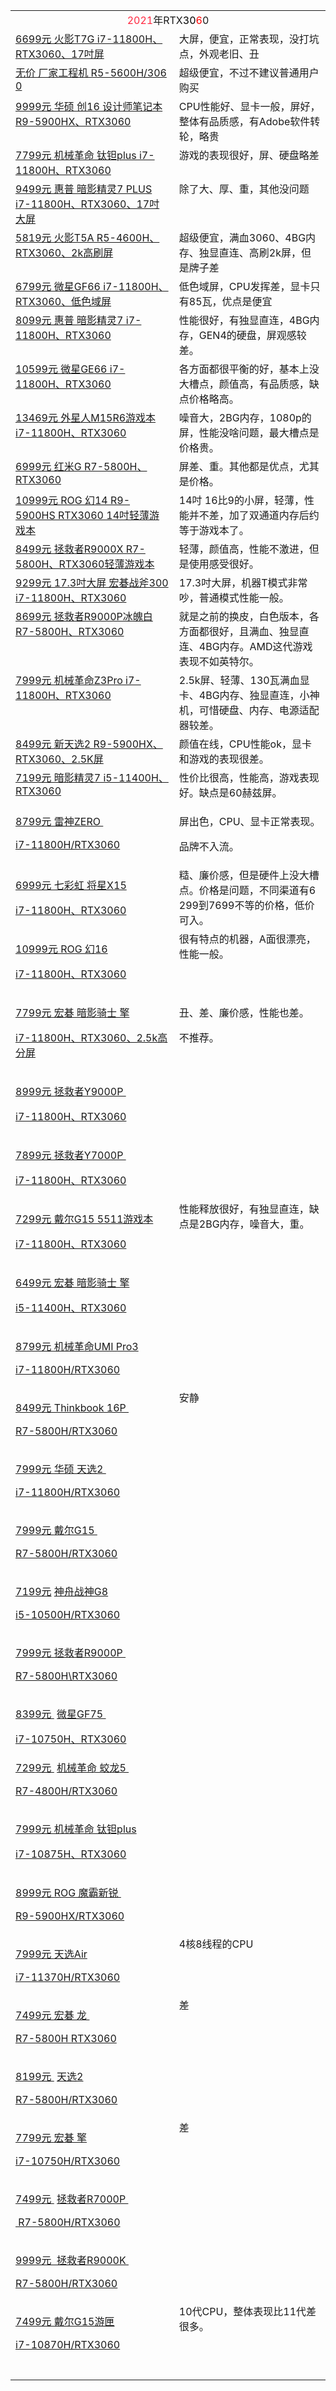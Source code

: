 <table style="margin-bottom: 0em;"><tbody><tr><td valign="top" rowspan="1" colspan="2" style="word-break: break-all;" align="center"><span style="text-align: left;color: rgb(255, 41, 65);">2021</span><span style="text-align: left;">年RTX</span><span style="text-align: left;color: rgb(0, 0, 0);">30</span><span style="text-align: left;color: rgb(255, 0, 0);">6</span><span style="text-align: left;">0</span></td></tr><tr><td valign="top" colspan="1" rowspan="1"><a target="_blank" href="http://mp.weixin.qq.com/s?__biz=MzA5MzcxNjQwNw==&amp;mid=2649889140&amp;idx=1&amp;sn=cce1e0086273b858a068f9ed6bc3e0a5&amp;chksm=885f13acbf289aba4ba6486ba407bf07ee8182be7059b58828bd4eb0b463c39d2fa249e3601d&amp;scene=21#wechat_redirect" textvalue="6699元 火影T7G i7-11800H、RTX3060、17吋屏" linktype="text" imgurl="" imgdata="null" data-itemshowtype="0" tab="innerlink" data-linktype="2" wah-hotarea="click" hasload="1">6699元 火影T7G i7-11800H、RTX3060、17吋屏</a><br></td><td valign="top" colspan="1" rowspan="1" style="word-break: break-all;">大屏，便宜，正常表现，没打坑点，外观老旧、丑<br></td></tr><tr><td valign="top" colspan="1" rowspan="1" style="word-break: break-all;"><a target="_blank" href="http://mp.weixin.qq.com/s?__biz=MzA5MzcxNjQwNw==&amp;mid=2649888928&amp;idx=2&amp;sn=3cb8f4849035cb91527da0525d53e10e&amp;chksm=885f1278bf289b6eb9f05938314d51cfb4f04b2ad71b66e74954ce51b39cc651287846af3cc3&amp;scene=21#wechat_redirect" textvalue="无价 厂家工程机 R5-5600H/3060" linktype="text" imgurl="" imgdata="null" data-itemshowtype="0" tab="innerlink" data-linktype="2" wah-hotarea="click" hasload="1">无价 厂家工程机 R5-5600H/3060</a><br></td><td valign="top" colspan="1" rowspan="1" style="word-break: break-all;">超级便宜，不过不建议普通用户购买<br></td></tr><tr><td valign="top" colspan="1" rowspan="1"><a target="_blank" href="http://mp.weixin.qq.com/s?__biz=MzA5MzcxNjQwNw==&amp;mid=2649888039&amp;idx=1&amp;sn=ccf21cc4b19168ace7f9117d90ee848f&amp;chksm=885f1fffbf2896e9a0fd69c156609c7efba3363827a9eb1f24c140aa9e5c9b746200ec3fc815&amp;scene=21#wechat_redirect" textvalue="9999元 华硕 创16 设计师笔记本 R9-5900HX、RTX3060" linktype="text" imgurl="" imgdata="null" data-itemshowtype="0" tab="innerlink" data-linktype="2" wah-hotarea="click" hasload="1">9999元 华硕 创16 设计师笔记本 R9-5900HX、RTX3060</a><br></td><td valign="top" colspan="1" rowspan="1" style="word-break: break-all;">CPU性能好、显卡一般，屏好，整体有品质感，有Adobe软件转轮，略贵<br></td></tr><tr><td valign="top" colspan="1" rowspan="1"><a target="_blank" href="http://mp.weixin.qq.com/s?__biz=MzA5MzcxNjQwNw==&amp;mid=2649887862&amp;idx=1&amp;sn=f5844847071cebc06c52b07f171f13e0&amp;chksm=885f1eaebf2897b88879345d76d2f8dc6dbbc29263d4cd747dc7d2fa49c1ace6c74adba72bdf&amp;scene=21#wechat_redirect" textvalue="7799元 机械革命 钛钽plus i7-11800H、RTX3060" linktype="text" imgurl="" imgdata="null" data-itemshowtype="0" tab="innerlink" data-linktype="2" wah-hotarea="click" hasload="1">7799元 机械革命 钛钽plus i7-11800H、RTX3060</a><br></td><td valign="top" colspan="1" rowspan="1" style="word-break: break-all;">游戏的表现很好，屏、硬盘略差<br></td></tr><tr><td valign="top" colspan="1" rowspan="1"><a target="_blank" href="http://mp.weixin.qq.com/s?__biz=MzA5MzcxNjQwNw==&amp;mid=2649887689&amp;idx=1&amp;sn=ca93bd0dda8d69a7e7486e0c66af1016&amp;chksm=885f1911bf289007c84e04f51b5d791aea8b5ee600654b244ceb5f0025e3a8ae1096e4ea8666&amp;scene=21#wechat_redirect" textvalue="9499元 惠普 暗影精灵7 PLUS i7-11800H、RTX3060、17吋大屏" linktype="text" imgurl="" imgdata="null" data-itemshowtype="0" tab="innerlink" data-linktype="2" wah-hotarea="click" hasload="1">9499元 惠普 暗影精灵7 PLUS i7-11800H、RTX3060、17吋大屏</a><br></td><td valign="top" colspan="1" rowspan="1" style="word-break: break-all;">除了大、厚、重，其他没问题<br></td></tr><tr><td valign="top" colspan="1" rowspan="1"><a target="_blank" href="http://mp.weixin.qq.com/s?__biz=MzA5MzcxNjQwNw==&amp;mid=2649887590&amp;idx=1&amp;sn=afe6d5be52cdaf0ab7c88bd66ea9746e&amp;chksm=885f19bebf2890a81c136196a9217c0ff46f26cae94eec51b333b41ede9a30c96fcba4bd4e3a&amp;scene=21#wechat_redirect" textvalue="5819元 火影T5A R5-4600H、RTX3060、2k高刷屏" linktype="text" imgurl="" imgdata="null" data-itemshowtype="0" tab="innerlink" data-linktype="2" wah-hotarea="click" hasload="1">5819元 火影T5A R5-4600H、RTX3060、2k高刷屏</a><br></td><td valign="top" colspan="1" rowspan="1" style="word-break: break-all;">超级便宜，满血3060、4BG内存、独显直连、高刷2k屏，但是牌子差<br></td></tr><tr><td valign="top" colspan="1" rowspan="1"><a target="_blank" href="http://mp.weixin.qq.com/s?__biz=MzA5MzcxNjQwNw==&amp;mid=2649886919&amp;idx=1&amp;sn=04d13ab1c7f93c07e091a4795fddfee1&amp;chksm=885f1a1fbf2893090af1806ec644cd2519e3b837817d44fc3aacf862a0861c20093f6f9fc7a8&amp;scene=21#wechat_redirect" data-itemshowtype="0" tab="innerlink" data-linktype="2" wah-hotarea="click" hasload="1">6799元 微星GF66 i7-11800H、RTX3060、低色域屏</a><br></td><td valign="top" colspan="1" rowspan="1" style="word-break: break-all;">低色域屏，CPU发挥差，显卡只有85瓦，优点是便宜<br></td></tr><tr><td valign="top" colspan="1" rowspan="1"><a target="_blank" href="http://mp.weixin.qq.com/s?__biz=MzA5MzcxNjQwNw==&amp;mid=2649886451&amp;idx=1&amp;sn=708be001a77e556e13dfe9b1a44b7fb0&amp;chksm=885f042bbf288d3d66e589e8debdbbcba6662c4c2b3b8a75f1440047b7ebe972457e34ff17b9&amp;scene=21#wechat_redirect" data-itemshowtype="0" tab="innerlink" data-linktype="2" wah-hotarea="click" hasload="1">8099元 惠普 暗影精灵7 i7-11800H、RTX3060</a><br></td><td valign="top" colspan="1" rowspan="1" style="word-break: break-all;">性能很好，有独显直连，4BG内存，GEN4的硬盘，屏观感较差。<br></td></tr><tr><td valign="top" colspan="1" rowspan="1"><a target="_blank" href="http://mp.weixin.qq.com/s?__biz=MzA5MzcxNjQwNw==&amp;mid=2649886318&amp;idx=1&amp;sn=4f2ac861762fe9976b91ded15db3028f&amp;chksm=885f04b6bf288da0f58c08cb3932e741612bd3d28e69f0163e4b8b959a9facbb0a2cff13248c&amp;scene=21#wechat_redirect" data-itemshowtype="0" tab="innerlink" data-linktype="2" wah-hotarea="click" hasload="1">10599元 微星GE66 i7-11800H、RTX3060</a><br></td><td valign="top" colspan="1" rowspan="1" style="word-break: break-all;">各方面都很平衡的好，基本上没大槽点，颜值高，有品质感，缺点价格略高。<br></td></tr><tr><td valign="top" colspan="1" rowspan="1"><a target="_blank" href="http://mp.weixin.qq.com/s?__biz=MzA5MzcxNjQwNw==&amp;mid=2649886261&amp;idx=1&amp;sn=0a6c6ecb735cc344bcb088ab73c4a935&amp;chksm=885f04edbf288dfb70f3bb53ee028244151033ea6cf294347c8254675a477e38a7864dfe115d&amp;scene=21#wechat_redirect" data-itemshowtype="0" tab="innerlink" data-linktype="2" wah-hotarea="click" hasload="1">13469元 外星人M15R6游戏本 i7-11800H、RTX3060</a><br></td><td valign="top" colspan="1" rowspan="1" style="word-break: break-all;">噪音大，2BG内存，1080p的屏，性能没啥问题，最大槽点是价格贵。<br></td></tr><tr><td valign="top" colspan="1" rowspan="1"><a target="_blank" href="http://mp.weixin.qq.com/s?__biz=MzA5MzcxNjQwNw==&amp;mid=2649886071&amp;idx=1&amp;sn=165390bd8bde7fddb86286648cc15a9f&amp;chksm=885f07afbf288eb9f450f290360a54430eced3c5069798ab4db0d1524f9b181bb3a08c9430f7&amp;scene=21#wechat_redirect" data-itemshowtype="0" tab="innerlink" data-linktype="2" wah-hotarea="click" hasload="1">6999元 红米G R7-5800H、RTX3060</a><br></td><td valign="top" colspan="1" rowspan="1" style="word-break: break-all;">屏差、重。其他都是优点，尤其是价格。<br></td></tr><tr><td valign="top" colspan="1" rowspan="1"><a target="_blank" href="http://mp.weixin.qq.com/s?__biz=MzA5MzcxNjQwNw==&amp;mid=2649885675&amp;idx=1&amp;sn=69dc44ec1bcae019826f385bee379d37&amp;chksm=885f0133bf2888251ef0477c88b3f3d2c4eb39a48b8c1fdc99e230abe322a923626be0aaa39a&amp;scene=21#wechat_redirect" data-itemshowtype="0" tab="innerlink" data-linktype="2" wah-hotarea="click" hasload="1">10999元 ROG 幻14 R9-5900HS RTX3060 14吋轻薄游戏本</a><br></td><td valign="top" colspan="1" rowspan="1" style="word-break: break-all;">14吋 16比9的小屏，轻薄，性能并不差，加了双通道内存后约等于游戏本了。<br></td></tr><tr><td valign="top" colspan="1" rowspan="1"><a target="_blank" href="http://mp.weixin.qq.com/s?__biz=MzA5MzcxNjQwNw==&amp;mid=2649884969&amp;idx=1&amp;sn=ce534a80e294b7ebdb0ac5f6f54fb3ab&amp;chksm=885f03f1bf288ae730b8046a0ffef4cd09f20f97848032df8f8d7debb40f17189fd46c901701&amp;scene=21#wechat_redirect" data-itemshowtype="0" tab="innerlink" data-linktype="2" wah-hotarea="click" hasload="1">8499元 拯救者R9000X R7-5800H、RTX3060轻薄游戏本</a><br></td><td valign="top" colspan="1" rowspan="1" style="word-break: break-all;">轻薄，颜值高，性能不激进，但是使用感受很好。<br></td></tr><tr><td valign="top" colspan="1" rowspan="1"><a target="_blank" href="http://mp.weixin.qq.com/s?__biz=MzA5MzcxNjQwNw==&amp;mid=2649885575&amp;idx=1&amp;sn=2f8acb300bb97178a3c400cd3b57b39a&amp;chksm=885f015fbf2888499d4c0b9aa589271c2933a5008b1c7d8d4c877ef8dc0767e127c78494b906&amp;scene=21#wechat_redirect" data-itemshowtype="0" tab="innerlink" data-linktype="2" wah-hotarea="click" hasload="1">9299元 17.3吋大屏 宏碁战斧300 i7-11800H、RTX3060</a><br></td><td valign="top" colspan="1" rowspan="1" style="word-break: break-all;">17.3吋大屏，机器T模式非常吵，普通模式性能一般。<br></td></tr><tr><td valign="top" colspan="1" rowspan="1"><a target="_blank" href="http://mp.weixin.qq.com/s?__biz=MzA5MzcxNjQwNw==&amp;mid=2649885378&amp;idx=1&amp;sn=7aaa3875a21b5028983f290925be976c&amp;chksm=885f001abf28890c327cec6d83ce170a6bf443738d3c72dea8f5f4257026b8e48da865a7504f&amp;scene=21#wechat_redirect" data-itemshowtype="0" tab="innerlink" data-linktype="2" wah-hotarea="click" hasload="1">8699元 拯救者R9000P冰魄白 R7-5800H、RTX3060</a><br></td><td valign="top" colspan="1" rowspan="1" style="word-break: break-all;">就是之前的换皮，白色版本，各方面都很好，且满血、独显直连、4BG内存。AMD这代游戏表现不如英特尔。<br></td></tr><tr><td valign="top" colspan="1" rowspan="1"><a target="_blank" href="http://mp.weixin.qq.com/s?__biz=MzA5MzcxNjQwNw==&amp;mid=2649885287&amp;idx=1&amp;sn=7ac57aec0f7ae710750060a700a3de34&amp;chksm=885f00bfbf2889a917536050a0357303e52c86d91b5734f81d6739fd8b8e4fcdc08b5d897aed&amp;scene=21#wechat_redirect" data-itemshowtype="0" tab="innerlink" data-linktype="2" wah-hotarea="click" hasload="1">7999元 机械革命Z3Pro i7-11800H、RTX3060</a><br></td><td valign="top" colspan="1" rowspan="1" style="word-break: break-all;">2.5k屏、轻薄、130瓦满血显卡、4BG内存、独显直连，小神机，可惜硬盘、内存、电源适配器较差。<br></td></tr><tr><td valign="top" colspan="1" rowspan="1"><a target="_blank" href="http://mp.weixin.qq.com/s?__biz=MzA5MzcxNjQwNw==&amp;mid=2649885243&amp;idx=1&amp;sn=83b03b87c674026f06dd66de2566f68b&amp;chksm=885f00e3bf2889f500fbd781bedbe2c1b2fcbc4240305ad86f9ac57d70d0acaea0f22b6596bc&amp;scene=21#wechat_redirect" data-itemshowtype="0" tab="innerlink" data-linktype="2" wah-hotarea="click" hasload="1">8499元 新天选2 R9-5900HX、RTX3060、2.5K屏</a><br></td><td valign="top" colspan="1" rowspan="1" style="word-break: break-all;">颜值在线，CPU性能ok，显卡和游戏的表现很差。<br></td></tr><tr><td valign="top" colspan="1" rowspan="1" style="word-break: break-all;"><a target="_blank" href="http://mp.weixin.qq.com/s?__biz=MzA5MzcxNjQwNw==&amp;mid=2649885091&amp;idx=1&amp;sn=79ab79196ed4ea2d98e3fb5d1d46e2b2&amp;chksm=885f037bbf288a6de4e7a2ad23a20b943a2390088dd6020cd68f84d7fb325b62841356a9d89e&amp;scene=21#wechat_redirect" data-itemshowtype="0" tab="innerlink" data-linktype="2" wah-hotarea="click" hasload="1">7199元 暗影精灵7 i5-11400H、RTX3060</a><br></td><td valign="top" colspan="1" rowspan="1" style="word-break: break-all;">性价比很高，性能高，游戏表现好。缺点是60赫兹屏。<br></td></tr><tr><td valign="top" colspan="1" rowspan="1"><p><a target="_blank" href="http://mp.weixin.qq.com/s?__biz=MzA5MzcxNjQwNw==&amp;mid=2649884629&amp;idx=1&amp;sn=d04739fc10870762723ece46a7fe9b15&amp;chksm=885f0d0dbf28841b96fa85b839052018acebaecb91713fefcdf09312cf87551719ae9aaeda8c&amp;scene=21#wechat_redirect" data-itemshowtype="0" tab="innerlink" data-linktype="2" wah-hotarea="click" hasload="1">8799元 雷神ZERO&nbsp;</a></p><p><a target="_blank" href="http://mp.weixin.qq.com/s?__biz=MzA5MzcxNjQwNw==&amp;mid=2649884629&amp;idx=1&amp;sn=d04739fc10870762723ece46a7fe9b15&amp;chksm=885f0d0dbf28841b96fa85b839052018acebaecb91713fefcdf09312cf87551719ae9aaeda8c&amp;scene=21#wechat_redirect" data-itemshowtype="0" tab="innerlink" data-linktype="2" wah-hotarea="click" hasload="1">i7-11800H/RTX3060</a></p></td><td valign="top" colspan="1" rowspan="1" style="word-break: break-all;"><p>屏出色，CPU、显卡正常表现。</p><p>品牌不入流。</p></td></tr><tr><td valign="top" colspan="1" rowspan="1" style="word-break: break-all;"><p><a target="_blank" href="http://mp.weixin.qq.com/s?__biz=MzA5MzcxNjQwNw==&amp;mid=2649884389&amp;idx=1&amp;sn=d217e80d134520c9e62527589382bab7&amp;chksm=885f0c3dbf28852bd70bcd3f902ef3e05fcdd7ad69a137c19cbed168e7c655ad39f394616e6c&amp;scene=21#wechat_redirect" data-itemshowtype="0" tab="innerlink" data-linktype="2" wah-hotarea="click" hasload="1">6999元 七彩虹 将星X15</a></p><p><a target="_blank" href="http://mp.weixin.qq.com/s?__biz=MzA5MzcxNjQwNw==&amp;mid=2649884389&amp;idx=1&amp;sn=d217e80d134520c9e62527589382bab7&amp;chksm=885f0c3dbf28852bd70bcd3f902ef3e05fcdd7ad69a137c19cbed168e7c655ad39f394616e6c&amp;scene=21#wechat_redirect" data-itemshowtype="0" tab="innerlink" data-linktype="2" wah-hotarea="click" hasload="1"> i7-11800H、RTX3060</a></p></td><td valign="top" colspan="1" rowspan="1" style="word-break: break-all;">糙、廉价感，但是硬件上没大槽点。价格是问题，不同渠道有6299到7699不等的价格，低价可入。<br></td></tr><tr><td valign="top" colspan="1" rowspan="1" style="word-break: break-all;"><p><a target="_blank" href="http://mp.weixin.qq.com/s?__biz=MzA5MzcxNjQwNw==&amp;mid=2649884193&amp;idx=1&amp;sn=23f70ee4e0e3cab27faea363d8a4cebc&amp;chksm=885f0cf9bf2885ef59168e20f77804a4878180edfa448814935dc958e06512f9134d57691de4&amp;scene=21#wechat_redirect" textvalue="10999元 ROG 幻16" data-itemshowtype="0" tab="innerlink" data-linktype="2" wah-hotarea="click" hasload="1">10999元 ROG 幻16</a></p><p><a target="_blank" href="http://mp.weixin.qq.com/s?__biz=MzA5MzcxNjQwNw==&amp;mid=2649884169&amp;idx=1&amp;sn=7c6f8997799921cf3aef56e444d81756&amp;chksm=885f0cd1bf2885c7b306bfbe955ef008bf04c4ff4f07ca98c068985ffe0fd03628a24497f6db&amp;scene=21#wechat_redirect" data-itemshowtype="0" tab="innerlink" data-linktype="2" wah-hotarea="click" hasload="1"> i7-11800H、RTX3060</a></p></td><td valign="top" colspan="1" rowspan="1" style="word-break: break-all;">很有特点的机器，A面很漂亮，性能一般。<br></td></tr><tr><td valign="top" colspan="1" rowspan="1" style="word-break: break-all;"><p><a target="_blank" href="http://mp.weixin.qq.com/s?__biz=MzA5MzcxNjQwNw==&amp;mid=2649883736&amp;idx=1&amp;sn=c348378ad0e357733308972accc4a87c&amp;chksm=885f0e80bf288796e6a3ee1038a8c2a7b6622dfe584a28ea1288acf890034f582d46aa637f96&amp;scene=21#wechat_redirect" data-itemshowtype="0" tab="innerlink" data-linktype="2" wah-hotarea="click" hasload="1">7799元 宏碁 暗影骑士 擎</a></p><p><a target="_blank" href="http://mp.weixin.qq.com/s?__biz=MzA5MzcxNjQwNw==&amp;mid=2649883736&amp;idx=1&amp;sn=c348378ad0e357733308972accc4a87c&amp;chksm=885f0e80bf288796e6a3ee1038a8c2a7b6622dfe584a28ea1288acf890034f582d46aa637f96&amp;scene=21#wechat_redirect" data-itemshowtype="0" tab="innerlink" data-linktype="2" wah-hotarea="click" hasload="1"> i7-11800H、RTX3060、2.5k高分屏</a></p></td><td valign="top" colspan="1" rowspan="1" style="word-break: break-all;"><p>丑、差、廉价感，性能也差。</p><p>不推荐。</p></td></tr><tr><td valign="top" colspan="1" rowspan="1" style="word-break: break-all;"><p><a target="_blank" href="http://mp.weixin.qq.com/s?__biz=MzA5MzcxNjQwNw==&amp;mid=2649883494&amp;idx=1&amp;sn=50b8db8f6b9dc2679bd2da473b176858&amp;chksm=885f09bebf2880a8d8b85bb48446b8c666d47c65667c34e652abf5ec06205a456cb072c3e607&amp;scene=21#wechat_redirect" data-itemshowtype="0" tab="innerlink" data-linktype="2" wah-hotarea="click" hasload="1">8999元 拯救者Y9000P&nbsp;</a></p><p><a target="_blank" href="http://mp.weixin.qq.com/s?__biz=MzA5MzcxNjQwNw==&amp;mid=2649883494&amp;idx=1&amp;sn=50b8db8f6b9dc2679bd2da473b176858&amp;chksm=885f09bebf2880a8d8b85bb48446b8c666d47c65667c34e652abf5ec06205a456cb072c3e607&amp;scene=21#wechat_redirect" data-itemshowtype="0" tab="innerlink" data-linktype="2" wah-hotarea="click" hasload="1">i7-11800H、RTX3060</a></p></td><td valign="top" colspan="1" rowspan="1" style="word-break: break-all;"><br></td></tr><tr><td valign="top" colspan="1" rowspan="1" style="word-break: break-all;"><p><a target="_blank" href="http://mp.weixin.qq.com/s?__biz=MzA5MzcxNjQwNw==&amp;mid=2649883242&amp;idx=1&amp;sn=4382677fc282750cbd7e882794446431&amp;chksm=885f08b2bf2881a471bb29046504dfef60a599121acf0a07c9885be73ae86f97af35a30ad47d&amp;scene=21#wechat_redirect" data-itemshowtype="0" tab="innerlink" data-linktype="2" wah-hotarea="click" hasload="1">7899元 拯救者Y7000P&nbsp;</a></p><p><a target="_blank" href="http://mp.weixin.qq.com/s?__biz=MzA5MzcxNjQwNw==&amp;mid=2649883242&amp;idx=1&amp;sn=4382677fc282750cbd7e882794446431&amp;chksm=885f08b2bf2881a471bb29046504dfef60a599121acf0a07c9885be73ae86f97af35a30ad47d&amp;scene=21#wechat_redirect" data-itemshowtype="0" tab="innerlink" data-linktype="2" wah-hotarea="click" hasload="1">i7-11800H、RTX3060</a></p></td><td valign="top" colspan="1" rowspan="1" style="word-break: break-all;"><br></td></tr><tr><td valign="top" colspan="1" rowspan="1" style="word-break: break-all;"><p><a target="_blank" href="http://mp.weixin.qq.com/s?__biz=MzA5MzcxNjQwNw==&amp;mid=2649883201&amp;idx=1&amp;sn=bef4c30048ebf63ba009a6e9e4021950&amp;chksm=885f0899bf28818f3ceef673c6e056c921aaa5156a1658987de6f52d5dae396ce1a595a7203a&amp;scene=21#wechat_redirect" data-itemshowtype="0" tab="innerlink" data-linktype="2" wah-hotarea="click" hasload="1">7299元 戴尔G15 5511游戏本</a></p><p><a target="_blank" href="http://mp.weixin.qq.com/s?__biz=MzA5MzcxNjQwNw==&amp;mid=2649883201&amp;idx=1&amp;sn=bef4c30048ebf63ba009a6e9e4021950&amp;chksm=885f0899bf28818f3ceef673c6e056c921aaa5156a1658987de6f52d5dae396ce1a595a7203a&amp;scene=21#wechat_redirect" data-itemshowtype="0" tab="innerlink" data-linktype="2" wah-hotarea="click" hasload="1"> i7-11800H、RTX3060</a></p></td><td valign="top" colspan="1" rowspan="1" style="word-break: break-all;">性能释放很好，有独显直连，缺点是2BG内存，噪音大，重。</td></tr><tr><td width="268" valign="top" style="word-break: break-all;"><p><a target="_blank" href="http://mp.weixin.qq.com/s?__biz=MzA5MzcxNjQwNw==&amp;mid=2649882982&amp;idx=1&amp;sn=d1faa7735e26eb805559340d416bc3f0&amp;chksm=885f0bbebf2882a8a5a2f8eaca3189a27dcd4488e5c10ef1197d388a0a54a4982fa800a643a7&amp;scene=21#wechat_redirect" data-itemshowtype="0" tab="innerlink" data-linktype="2" style="white-space: normal;" wah-hotarea="click" hasload="1">6499元 宏碁 暗影骑士 擎</a></p><p><a target="_blank" href="http://mp.weixin.qq.com/s?__biz=MzA5MzcxNjQwNw==&amp;mid=2649882982&amp;idx=1&amp;sn=d1faa7735e26eb805559340d416bc3f0&amp;chksm=885f0bbebf2882a8a5a2f8eaca3189a27dcd4488e5c10ef1197d388a0a54a4982fa800a643a7&amp;scene=21#wechat_redirect" data-itemshowtype="0" tab="innerlink" data-linktype="2" style="white-space: normal;" wah-hotarea="click" hasload="1"> i5-11400H、RTX3060</a></p></td><td width="268" valign="top" style="word-break: break-all;"><br></td></tr><tr><td width="268" valign="top" style="word-break: break-all;"><p><a target="_blank" href="http://mp.weixin.qq.com/s?__biz=MzA5MzcxNjQwNw==&amp;mid=2649882524&amp;idx=1&amp;sn=596a63921eb611d62ef050741afc5c19&amp;chksm=885cf544bf2b7c5290492bed15256f2086470b73f3766193b666e656a48773862278669a01c3&amp;scene=21#wechat_redirect" data-itemshowtype="0" tab="innerlink" data-linktype="2" style="white-space: normal;" wah-hotarea="click" hasload="1">8799元 机械革命UMI Pro3</a></p><p><a target="_blank" href="http://mp.weixin.qq.com/s?__biz=MzA5MzcxNjQwNw==&amp;mid=2649882524&amp;idx=1&amp;sn=596a63921eb611d62ef050741afc5c19&amp;chksm=885cf544bf2b7c5290492bed15256f2086470b73f3766193b666e656a48773862278669a01c3&amp;scene=21#wechat_redirect" data-itemshowtype="0" tab="innerlink" data-linktype="2" style="white-space: normal;" wah-hotarea="click" hasload="1"> i7-11800H/RTX3060</a></p></td><td width="268" valign="top" style="word-break: break-all;"><br></td></tr><tr><td width="268" valign="top" style="word-break: break-all;"><p><a target="_blank" href="http://mp.weixin.qq.com/s?__biz=MzA5MzcxNjQwNw==&amp;mid=2649882421&amp;idx=1&amp;sn=1ab889f25fa3b099bbc040830d04c398&amp;chksm=885cf5edbf2b7cfbea23b1789538b5748909d438fd62e201697892498a9acb86afb0bdd73be5&amp;scene=21#wechat_redirect" data-itemshowtype="0" tab="innerlink" data-linktype="2" style="white-space: normal;" wah-hotarea="click" hasload="1">8499元&nbsp;Thinkbook 16P&nbsp;</a></p><p><a target="_blank" href="http://mp.weixin.qq.com/s?__biz=MzA5MzcxNjQwNw==&amp;mid=2649882421&amp;idx=1&amp;sn=1ab889f25fa3b099bbc040830d04c398&amp;chksm=885cf5edbf2b7cfbea23b1789538b5748909d438fd62e201697892498a9acb86afb0bdd73be5&amp;scene=21#wechat_redirect" data-itemshowtype="0" tab="innerlink" data-linktype="2" style="white-space: normal;" wah-hotarea="click" hasload="1">R7-5800H/RTX3060</a></p></td><td width="268" valign="top" style="word-break: break-all;">安静<br></td></tr><tr><td width="268" valign="top" style="word-break: break-all;"><p><a target="_blank" href="http://mp.weixin.qq.com/s?__biz=MzA5MzcxNjQwNw==&amp;mid=2649882144&amp;idx=1&amp;sn=83a8beca8ceda9fe2d1ceec66bd4bb1b&amp;chksm=885cf4f8bf2b7deeae3b44d94e9ca902803a87cd89aa563e4af6e9ce7953c98de6eb81374ba8&amp;scene=21#wechat_redirect" data-itemshowtype="0" tab="innerlink" data-linktype="2" style="white-space: normal;" wah-hotarea="click" hasload="1">7999元&nbsp;华硕 天选2&nbsp;</a></p><p><a target="_blank" href="http://mp.weixin.qq.com/s?__biz=MzA5MzcxNjQwNw==&amp;mid=2649882144&amp;idx=1&amp;sn=83a8beca8ceda9fe2d1ceec66bd4bb1b&amp;chksm=885cf4f8bf2b7deeae3b44d94e9ca902803a87cd89aa563e4af6e9ce7953c98de6eb81374ba8&amp;scene=21#wechat_redirect" data-itemshowtype="0" tab="innerlink" data-linktype="2" style="white-space: normal;" wah-hotarea="click" hasload="1">i7-11800H/RTX3060</a></p></td><td width="268" valign="top" style="word-break: break-all;"><br></td></tr><tr><td width="268" valign="top" style="word-break: break-all;"><p style="white-space: normal;"><a target="_blank" href="http://mp.weixin.qq.com/s?__biz=MzA5MzcxNjQwNw==&amp;mid=2649881492&amp;idx=1&amp;sn=d3031af6f9e617da60c315324384034f&amp;chksm=885cf14cbf2b785a83d7f2a43ddf28a39204713cd3eedf15786456e070992cfc9b0c1b8a0611&amp;scene=21#wechat_redirect" data-itemshowtype="0" tab="innerlink" data-linktype="2" wah-hotarea="click" hasload="1">7999元&nbsp;</a><a target="_blank" href="http://mp.weixin.qq.com/s?__biz=MzA5MzcxNjQwNw==&amp;mid=2649881492&amp;idx=1&amp;sn=d3031af6f9e617da60c315324384034f&amp;chksm=885cf14cbf2b785a83d7f2a43ddf28a39204713cd3eedf15786456e070992cfc9b0c1b8a0611&amp;scene=21#wechat_redirect" data-itemshowtype="0" tab="innerlink" data-linktype="2" wah-hotarea="click" hasload="1">戴尔G15&nbsp;</a></p><p style="white-space: normal;"><a target="_blank" href="http://mp.weixin.qq.com/s?__biz=MzA5MzcxNjQwNw==&amp;mid=2649881492&amp;idx=1&amp;sn=d3031af6f9e617da60c315324384034f&amp;chksm=885cf14cbf2b785a83d7f2a43ddf28a39204713cd3eedf15786456e070992cfc9b0c1b8a0611&amp;scene=21#wechat_redirect" data-itemshowtype="0" tab="innerlink" data-linktype="2" wah-hotarea="click" hasload="1">R7-5800H/RTX3060</a></p></td><td width="268" valign="top" style="word-break: break-all;"><br></td></tr><tr><td width="268" valign="top" style="word-break: break-all;"><p style="white-space: normal;"><a target="_blank" href="http://mp.weixin.qq.com/s?__biz=MzA5MzcxNjQwNw==&amp;mid=2649878496&amp;idx=1&amp;sn=d4b099f5544239ab5459228d0d85e461&amp;chksm=885ce538bf2b6c2e794a032c92931a8cf0e96b765645f716613574ab58f3e1ede4371a69eed2&amp;scene=21#wechat_redirect" data-itemshowtype="0" tab="innerlink" data-linktype="2" wah-hotarea="click" hasload="1">7199元</a>&nbsp;<a target="_blank" href="http://mp.weixin.qq.com/s?__biz=MzA5MzcxNjQwNw==&amp;mid=2649878496&amp;idx=1&amp;sn=d4b099f5544239ab5459228d0d85e461&amp;chksm=885ce538bf2b6c2e794a032c92931a8cf0e96b765645f716613574ab58f3e1ede4371a69eed2&amp;scene=21#wechat_redirect" data-itemshowtype="0" tab="innerlink" data-linktype="2" wah-hotarea="click" hasload="1">神舟战神G8</a></p><p style="white-space: normal;"><a target="_blank" href="http://mp.weixin.qq.com/s?__biz=MzA5MzcxNjQwNw==&amp;mid=2649878496&amp;idx=1&amp;sn=d4b099f5544239ab5459228d0d85e461&amp;chksm=885ce538bf2b6c2e794a032c92931a8cf0e96b765645f716613574ab58f3e1ede4371a69eed2&amp;scene=21#wechat_redirect" data-itemshowtype="0" tab="innerlink" data-linktype="2" wah-hotarea="click" hasload="1">i5-10500H/RTX3060</a></p></td><td width="268" valign="top" style="word-break: break-all;"><br></td></tr><tr><td valign="top" colspan="1" rowspan="1" style="word-break: break-all;"><p><a target="_blank" href="http://mp.weixin.qq.com/s?__biz=MzA5MzcxNjQwNw==&amp;mid=2649881450&amp;idx=1&amp;sn=236bfbc4eb1d56349d2105651d0fbcb3&amp;chksm=885cf1b2bf2b78a43a9896bbdb7e8a74578e2a832f10abd1a4c248f6e2e57f7a1c77c6606f55&amp;scene=21#wechat_redirect" data-itemshowtype="0" tab="innerlink" data-linktype="2" style="white-space: normal;" wah-hotarea="click" hasload="1">7999元&nbsp;拯救者R9000P&nbsp;</a></p><p><a target="_blank" href="http://mp.weixin.qq.com/s?__biz=MzA5MzcxNjQwNw==&amp;mid=2649881450&amp;idx=1&amp;sn=236bfbc4eb1d56349d2105651d0fbcb3&amp;chksm=885cf1b2bf2b78a43a9896bbdb7e8a74578e2a832f10abd1a4c248f6e2e57f7a1c77c6606f55&amp;scene=21#wechat_redirect" data-itemshowtype="0" tab="innerlink" data-linktype="2" style="white-space: normal;" wah-hotarea="click" hasload="1">R7-5800H\RTX3060</a></p></td><td valign="top" colspan="1" rowspan="1" style="word-break: break-all;"><br></td></tr><tr><td valign="top" colspan="1" rowspan="1" style="word-break: break-all;"><p style="white-space: normal;"><a target="_blank" href="http://mp.weixin.qq.com/s?__biz=MzA5MzcxNjQwNw==&amp;mid=2649878954&amp;idx=1&amp;sn=f87a8e53629f3270f352c0d4c526a596&amp;chksm=885cfb72bf2b7264bffe38d79a81967f4fbbe2812b6f65b4150f95686265cddb0cb9da0e8a60&amp;scene=21#wechat_redirect" data-itemshowtype="0" tab="innerlink" data-linktype="2" wah-hotarea="click" hasload="1">8399元&nbsp;</a>&nbsp;<a target="_blank" href="http://mp.weixin.qq.com/s?__biz=MzA5MzcxNjQwNw==&amp;mid=2649878954&amp;idx=1&amp;sn=f87a8e53629f3270f352c0d4c526a596&amp;chksm=885cfb72bf2b7264bffe38d79a81967f4fbbe2812b6f65b4150f95686265cddb0cb9da0e8a60&amp;scene=21#wechat_redirect" data-itemshowtype="0" tab="innerlink" data-linktype="2" wah-hotarea="click" hasload="1">微星GF75&nbsp;</a></p><p style="white-space: normal;"><a target="_blank" href="http://mp.weixin.qq.com/s?__biz=MzA5MzcxNjQwNw==&amp;mid=2649878954&amp;idx=1&amp;sn=f87a8e53629f3270f352c0d4c526a596&amp;chksm=885cfb72bf2b7264bffe38d79a81967f4fbbe2812b6f65b4150f95686265cddb0cb9da0e8a60&amp;scene=21#wechat_redirect" data-itemshowtype="0" tab="innerlink" data-linktype="2" wah-hotarea="click" hasload="1">i7-10750H、RTX3060</a></p></td><td valign="top" colspan="1" rowspan="1" style="word-break: break-all;"><br></td></tr><tr><td valign="top" colspan="1" rowspan="1" style="word-break: break-all;"><a target="_blank" href="http://mp.weixin.qq.com/s?__biz=MzA5MzcxNjQwNw==&amp;mid=2649879071&amp;idx=1&amp;sn=3f5cb784f99e5faf954e1e9383650db0&amp;chksm=885cf8c7bf2b71d1bbdee30e90f35be59b6859aafc1e17c08a8d569fb203e8c61891e9949d28&amp;scene=21#wechat_redirect" data-itemshowtype="0" tab="innerlink" data-linktype="2" wah-hotarea="click" hasload="1">7299元&nbsp;</a>&nbsp;<a target="_blank" href="http://mp.weixin.qq.com/s?__biz=MzA5MzcxNjQwNw==&amp;mid=2649879071&amp;idx=1&amp;sn=3f5cb784f99e5faf954e1e9383650db0&amp;chksm=885cf8c7bf2b71d1bbdee30e90f35be59b6859aafc1e17c08a8d569fb203e8c61891e9949d28&amp;scene=21#wechat_redirect" data-itemshowtype="0" tab="innerlink" data-linktype="2" wah-hotarea="click" hasload="1">机械革命 蛟龙5&nbsp;</a><p style="white-space: normal;"><a target="_blank" href="http://mp.weixin.qq.com/s?__biz=MzA5MzcxNjQwNw==&amp;mid=2649879071&amp;idx=1&amp;sn=3f5cb784f99e5faf954e1e9383650db0&amp;chksm=885cf8c7bf2b71d1bbdee30e90f35be59b6859aafc1e17c08a8d569fb203e8c61891e9949d28&amp;scene=21#wechat_redirect" data-itemshowtype="0" tab="innerlink" data-linktype="2" wah-hotarea="click" hasload="1">R7-4800H/RTX3060</a></p></td><td valign="top" colspan="1" rowspan="1" style="word-break: break-all;"><br></td></tr><tr><td valign="top" colspan="1" rowspan="1" style="word-break: break-all;"><p><a target="_blank" href="http://mp.weixin.qq.com/s?__biz=MzA5MzcxNjQwNw==&amp;mid=2649879177&amp;idx=1&amp;sn=0c74dd17c5e5937a1cb64a4dc037fbd7&amp;chksm=885cf851bf2b7147ea48bf297b3965393877652d4caba6e4f03bc739fbe8263a036e4c2d5fe0&amp;scene=21#wechat_redirect" data-itemshowtype="0" tab="innerlink" data-linktype="2" wah-hotarea="click" hasload="1">7999元 机械革命 钛钽plus</a></p><p><a target="_blank" href="http://mp.weixin.qq.com/s?__biz=MzA5MzcxNjQwNw==&amp;mid=2649879177&amp;idx=1&amp;sn=0c74dd17c5e5937a1cb64a4dc037fbd7&amp;chksm=885cf851bf2b7147ea48bf297b3965393877652d4caba6e4f03bc739fbe8263a036e4c2d5fe0&amp;scene=21#wechat_redirect" data-itemshowtype="0" tab="innerlink" data-linktype="2" wah-hotarea="click" hasload="1"> i7-10875H、RTX3060</a></p></td><td valign="top" colspan="1" rowspan="1" style="word-break: break-all;"><br></td></tr><tr><td valign="top" colspan="1" rowspan="1" style="word-break: break-all;"><p style="white-space: normal;"><a target="_blank" href="http://mp.weixin.qq.com/s?__biz=MzA5MzcxNjQwNw==&amp;mid=2649879582&amp;idx=1&amp;sn=9fb962bcf372eced4da2b1f2b7553630&amp;chksm=885cfec6bf2b77d0b5b32bd18e9458b8d9a0fe8cd7adc0ac07ca8a546644cc9304a45e75949b&amp;scene=21#wechat_redirect" data-itemshowtype="0" tab="innerlink" data-linktype="2" wah-hotarea="click" hasload="1">8999元 ROG 魔霸新锐&nbsp;</a></p><p style="white-space: normal;"><a target="_blank" href="http://mp.weixin.qq.com/s?__biz=MzA5MzcxNjQwNw==&amp;mid=2649879582&amp;idx=1&amp;sn=9fb962bcf372eced4da2b1f2b7553630&amp;chksm=885cfec6bf2b77d0b5b32bd18e9458b8d9a0fe8cd7adc0ac07ca8a546644cc9304a45e75949b&amp;scene=21#wechat_redirect" data-itemshowtype="0" tab="innerlink" data-linktype="2" wah-hotarea="click" hasload="1">R9-5900HX/RTX3060</a></p></td><td valign="top" colspan="1" rowspan="1" style="word-break: break-all;"><br></td></tr><tr><td valign="top" colspan="1" rowspan="1" style="word-break: break-all;"><p><a target="_blank" href="http://mp.weixin.qq.com/s?__biz=MzA5MzcxNjQwNw==&amp;mid=2649879658&amp;idx=1&amp;sn=cd71920b4c3fcbfde3a19b6411dd71f5&amp;chksm=885cfeb2bf2b77a40e8983c41dddf72c206f9cdaa691c507249beb2a26d6efd31df28116c16a&amp;scene=21#wechat_redirect" data-itemshowtype="0" tab="innerlink" data-linktype="2" wah-hotarea="click" hasload="1">7999元&nbsp;</a><a target="_blank" href="http://mp.weixin.qq.com/s?__biz=MzA5MzcxNjQwNw==&amp;mid=2649879658&amp;idx=1&amp;sn=cd71920b4c3fcbfde3a19b6411dd71f5&amp;chksm=885cfeb2bf2b77a40e8983c41dddf72c206f9cdaa691c507249beb2a26d6efd31df28116c16a&amp;scene=21#wechat_redirect" data-itemshowtype="0" tab="innerlink" data-linktype="2" wah-hotarea="click" hasload="1">天选Air</a></p><p><a target="_blank" href="http://mp.weixin.qq.com/s?__biz=MzA5MzcxNjQwNw==&amp;mid=2649879658&amp;idx=1&amp;sn=cd71920b4c3fcbfde3a19b6411dd71f5&amp;chksm=885cfeb2bf2b77a40e8983c41dddf72c206f9cdaa691c507249beb2a26d6efd31df28116c16a&amp;scene=21#wechat_redirect" data-itemshowtype="0" tab="innerlink" data-linktype="2" wah-hotarea="click" hasload="1"> i7-11370H/RTX3060</a></p></td><td valign="top" colspan="1" rowspan="1" style="word-break: break-all;">4核8线程的CPU<br></td></tr><tr><td valign="top" colspan="1" rowspan="1" style="word-break: break-all;"><p style="white-space: normal;"><a target="_blank" href="http://mp.weixin.qq.com/s?__biz=MzA5MzcxNjQwNw==&amp;mid=2649879798&amp;idx=1&amp;sn=8d4d8506da59c8aefb95ae214d10b19f&amp;chksm=885cfe2ebf2b7738f4982f45544356a79356349c130097cb4a9aee13b6118409466c4f866f9c&amp;scene=21#wechat_redirect" data-itemshowtype="0" tab="innerlink" data-linktype="2" wah-hotarea="click" hasload="1">7499元&nbsp;</a><a target="_blank" href="http://mp.weixin.qq.com/s?__biz=MzA5MzcxNjQwNw==&amp;mid=2649879798&amp;idx=1&amp;sn=8d4d8506da59c8aefb95ae214d10b19f&amp;chksm=885cfe2ebf2b7738f4982f45544356a79356349c130097cb4a9aee13b6118409466c4f866f9c&amp;scene=21#wechat_redirect" data-itemshowtype="0" tab="innerlink" data-linktype="2" wah-hotarea="click" hasload="1">宏碁 龙&nbsp;</a></p><p style="white-space: normal;"><a target="_blank" href="http://mp.weixin.qq.com/s?__biz=MzA5MzcxNjQwNw==&amp;mid=2649879798&amp;idx=1&amp;sn=8d4d8506da59c8aefb95ae214d10b19f&amp;chksm=885cfe2ebf2b7738f4982f45544356a79356349c130097cb4a9aee13b6118409466c4f866f9c&amp;scene=21#wechat_redirect" data-itemshowtype="0" tab="innerlink" data-linktype="2" wah-hotarea="click" hasload="1">R7-5800H RTX3060</a></p></td><td valign="top" colspan="1" rowspan="1" style="word-break: break-all;">差<br></td></tr><tr><td valign="top" colspan="1" rowspan="1" style="word-break: break-all;"><p style="white-space: normal;"><a target="_blank" href="http://mp.weixin.qq.com/s?__biz=MzA5MzcxNjQwNw==&amp;mid=2649879935&amp;idx=1&amp;sn=8f5c3416e2d2f25498dbb6d9f206a796&amp;chksm=885cffa7bf2b76b17dafbbb345aaac7a01e0d5e03dd3bc991aee534b128d7d859597f99c1885&amp;scene=21#wechat_redirect" data-itemshowtype="0" tab="innerlink" data-linktype="2" wah-hotarea="click" hasload="1">8199元&nbsp;</a>&nbsp;<a target="_blank" href="http://mp.weixin.qq.com/s?__biz=MzA5MzcxNjQwNw==&amp;mid=2649879935&amp;idx=1&amp;sn=8f5c3416e2d2f25498dbb6d9f206a796&amp;chksm=885cffa7bf2b76b17dafbbb345aaac7a01e0d5e03dd3bc991aee534b128d7d859597f99c1885&amp;scene=21#wechat_redirect" data-itemshowtype="0" tab="innerlink" data-linktype="2" wah-hotarea="click" hasload="1">天选2</a></p><p style="white-space: normal;"><a target="_blank" href="http://mp.weixin.qq.com/s?__biz=MzA5MzcxNjQwNw==&amp;mid=2649879935&amp;idx=1&amp;sn=8f5c3416e2d2f25498dbb6d9f206a796&amp;chksm=885cffa7bf2b76b17dafbbb345aaac7a01e0d5e03dd3bc991aee534b128d7d859597f99c1885&amp;scene=21#wechat_redirect" data-itemshowtype="0" tab="innerlink" data-linktype="2" wah-hotarea="click" hasload="1"> R7-5800H/RTX3060</a></p></td><td valign="top" colspan="1" rowspan="1" style="word-break: break-all;"><br></td></tr><tr><td valign="top" colspan="1" rowspan="1" style="word-break: break-all;"><p style="white-space: normal;"><a target="_blank" href="http://mp.weixin.qq.com/s?__biz=MzA5MzcxNjQwNw==&amp;mid=2649880056&amp;idx=1&amp;sn=f0502a802ac07ad0e1fe3662a3e29889&amp;chksm=885cff20bf2b763645b83d5d5696244564d7b8c9390a20f0d64d51cff89800dcc60802ba2530&amp;scene=21#wechat_redirect" data-itemshowtype="0" tab="innerlink" data-linktype="2" wah-hotarea="click" hasload="1">7799元&nbsp;</a><a target="_blank" href="http://mp.weixin.qq.com/s?__biz=MzA5MzcxNjQwNw==&amp;mid=2649880056&amp;idx=1&amp;sn=f0502a802ac07ad0e1fe3662a3e29889&amp;chksm=885cff20bf2b763645b83d5d5696244564d7b8c9390a20f0d64d51cff89800dcc60802ba2530&amp;scene=21#wechat_redirect" data-itemshowtype="0" tab="innerlink" data-linktype="2" wah-hotarea="click" hasload="1">宏碁 擎</a></p><p style="white-space: normal;"><a target="_blank" href="http://mp.weixin.qq.com/s?__biz=MzA5MzcxNjQwNw==&amp;mid=2649880056&amp;idx=1&amp;sn=f0502a802ac07ad0e1fe3662a3e29889&amp;chksm=885cff20bf2b763645b83d5d5696244564d7b8c9390a20f0d64d51cff89800dcc60802ba2530&amp;scene=21#wechat_redirect" data-itemshowtype="0" tab="innerlink" data-linktype="2" wah-hotarea="click" hasload="1"> i7-10750H/RTX3060</a></p></td><td valign="top" colspan="1" rowspan="1" style="word-break: break-all;">差<br></td></tr><tr><td valign="top" colspan="1" rowspan="1" style="word-break: break-all;"><p style="white-space: normal;"><a target="_blank" href="http://mp.weixin.qq.com/s?__biz=MzA5MzcxNjQwNw==&amp;mid=2649880826&amp;idx=1&amp;sn=7d025cbe22657932492c912849018924&amp;chksm=885cf222bf2b7b349338051a639846d1a1e30e187fc357637c5969bb9c95c9817448058fde70&amp;scene=21#wechat_redirect" data-itemshowtype="0" tab="innerlink" data-linktype="2" wah-hotarea="click" hasload="1">7499元&nbsp;</a>&nbsp;<a target="_blank" href="http://mp.weixin.qq.com/s?__biz=MzA5MzcxNjQwNw==&amp;mid=2649880826&amp;idx=1&amp;sn=7d025cbe22657932492c912849018924&amp;chksm=885cf222bf2b7b349338051a639846d1a1e30e187fc357637c5969bb9c95c9817448058fde70&amp;scene=21#wechat_redirect" data-itemshowtype="0" tab="innerlink" data-linktype="2" wah-hotarea="click" hasload="1">拯救者R7000P&nbsp;</a></p><p style="white-space: normal;"><a target="_blank" href="http://mp.weixin.qq.com/s?__biz=MzA5MzcxNjQwNw==&amp;mid=2649880826&amp;idx=1&amp;sn=7d025cbe22657932492c912849018924&amp;chksm=885cf222bf2b7b349338051a639846d1a1e30e187fc357637c5969bb9c95c9817448058fde70&amp;scene=21#wechat_redirect" data-itemshowtype="0" tab="innerlink" data-linktype="2" wah-hotarea="click" hasload="1">&nbsp;R7-5800H/RTX3060</a></p></td><td valign="top" colspan="1" rowspan="1" style="word-break: break-all;"><br></td></tr><tr><td valign="top" colspan="1" rowspan="1" style="word-break: break-all;"><p><a target="_blank" href="http://mp.weixin.qq.com/s?__biz=MzA5MzcxNjQwNw==&amp;mid=2649881159&amp;idx=1&amp;sn=866d638cdcb4e50bde1de98cd5d1b938&amp;chksm=885cf09fbf2b7989963486d03cddac83294c41541633c4a65751ca400f6de266f5180729fa5a&amp;scene=21#wechat_redirect" data-itemshowtype="0" tab="innerlink" data-linktype="2" style="white-space: normal;" wah-hotarea="click" hasload="1">9999元&nbsp; 拯救者R9000K&nbsp;</a></p><p><a target="_blank" href="http://mp.weixin.qq.com/s?__biz=MzA5MzcxNjQwNw==&amp;mid=2649881159&amp;idx=1&amp;sn=866d638cdcb4e50bde1de98cd5d1b938&amp;chksm=885cf09fbf2b7989963486d03cddac83294c41541633c4a65751ca400f6de266f5180729fa5a&amp;scene=21#wechat_redirect" data-itemshowtype="0" tab="innerlink" data-linktype="2" style="white-space: normal;" wah-hotarea="click" hasload="1">R7-5800H/RTX3060</a></p></td><td valign="top" colspan="1" rowspan="1" style="word-break: break-all;"><br></td></tr><tr><td valign="top" colspan="1" rowspan="1" style="word-break: break-all;"><p><a target="_blank" href="http://mp.weixin.qq.com/s?__biz=MzA5MzcxNjQwNw==&amp;mid=2649881042&amp;idx=1&amp;sn=8bb380f0a1d5e00c4af58d74e13ad9a0&amp;chksm=885cf30abf2b7a1c7d9a88329a698e9c82f0feaed6ab9c85a3a0cd5058d252da54c76b9403b9&amp;scene=21#wechat_redirect" data-itemshowtype="0" tab="innerlink" data-linktype="2" style="white-space: normal;" wah-hotarea="click" hasload="1">7499元 戴尔G15游匣</a></p><p><a target="_blank" href="http://mp.weixin.qq.com/s?__biz=MzA5MzcxNjQwNw==&amp;mid=2649881042&amp;idx=1&amp;sn=8bb380f0a1d5e00c4af58d74e13ad9a0&amp;chksm=885cf30abf2b7a1c7d9a88329a698e9c82f0feaed6ab9c85a3a0cd5058d252da54c76b9403b9&amp;scene=21#wechat_redirect" data-itemshowtype="0" tab="innerlink" data-linktype="2" style="white-space: normal;" wah-hotarea="click" hasload="1"> i7-10870H/RTX3060</a></p></td><td valign="top" colspan="1" rowspan="1" style="word-break: break-all;">10代CPU，整体表现比11代差很多。<br></td></tr><tr><td valign="top" colspan="1" rowspan="1" style="word-break: break-all;"><br></td><td valign="top" colspan="1" rowspan="1"><br></td></tr></tbody></table>
